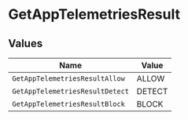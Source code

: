 # GetAppTelemetriesResult


## Values

| Name                            | Value                           |
| ------------------------------- | ------------------------------- |
| `GetAppTelemetriesResultAllow`  | ALLOW                           |
| `GetAppTelemetriesResultDetect` | DETECT                          |
| `GetAppTelemetriesResultBlock`  | BLOCK                           |